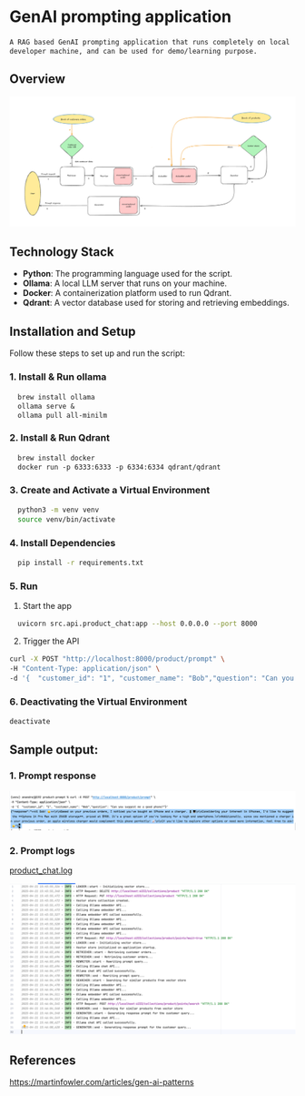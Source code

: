 # GenAI prompting application

    A RAG based GenAI prompting application that runs completely on local developer machine, and can be used for demo/learning purpose.

## Overview

![prompt_flow.png](docs/prompt_flow.png)

## Technology Stack

- **Python**: The programming language used for the script.
- **Ollama**: A local LLM server that runs on your machine.
- **Docker**: A containerization platform used to run Qdrant.
- **Qdrant**: A vector database used for storing and retrieving embeddings.

## Installation and Setup

Follow these steps to set up and run the script:

### 1. Install & Run ollama

```shell
  brew install ollama
  ollama serve &
  ollama pull all-minilm
```

### 2. Install & Run Qdrant
```shell
  brew install docker
  docker run -p 6333:6333 -p 6334:6334 qdrant/qdrant
```

### 3. Create and Activate a Virtual Environment
```bash
  python3 -m venv venv
  source venv/bin/activate
```

### 4. Install Dependencies
```bash
  pip install -r requirements.txt
```

### 5. Run
1. Start the app
```bash  
  uvicorn src.api.product_chat:app --host 0.0.0.0 --port 8000
```
2. Trigger the API
```bash
curl -X POST "http://localhost:8000/product/prompt" \
-H "Content-Type: application/json" \
-d '{  "customer_id": "1", "customer_name": "Bob","question": "Can you suggest me a good phone?"}'
```

### 6. Deactivating the Virtual Environment
```bash
deactivate
```

## Sample output:

### 1. Prompt response
![output.png](docs/output.png)

### 2. Prompt logs

[product_chat.log](logs/product_chat.log)

![logs.png](docs/logs.png)

## References

https://martinfowler.com/articles/gen-ai-patterns
